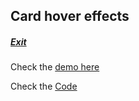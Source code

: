 ## Card hover effects
##### [Exit](https://github.com/LuisSilvah/Planner)

Check the [demo here](https://beautyplanner.vercel.app/home)

 
Check the [Code](https://github.com/LuisSilvah/Planne)
